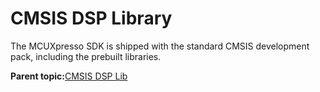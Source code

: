 # CMSIS DSP Library

The MCUXpresso SDK is shipped with the standard CMSIS development pack, including the prebuilt libraries.

**Parent topic:**[CMSIS DSP Lib](../topics/cmsis_dsp_lib.md)

